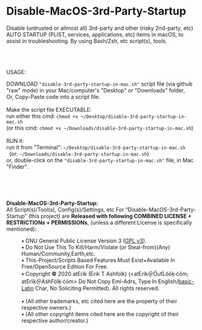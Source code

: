 # Disable-MacOS-3rd-Party-Startup
Disable (untrusted or allmost all) 3rd-party and other (risky 2nd-party, etc) AUTO STARTUP (PLIST, services, applications, etc) items in macOS, to assist in troubleshooting. By using Bash/Zsh, etc script(s), tools.  
<br />

<br /><br />
USAGE:  
  
DOWNLOAD `"disable-3rd-party-startup-in-mac.sh"` script file (via github "raw" mode) in your Mac/computer's "Desktop" or "Downloads" folder,  
Or, Copy-Paste code into a script file.  
<br />
Make the script file EXECUTABLE:  
run either this cmd: `chmod +x ~/Desktop/disable-3rd-party-startup-in-mac.sh`  
(or this cmd: `chmod +x ~/Downloads/disable-3rd-party-startup-in-mac.sh`)  
<br />
RUN it:  
run it from "Terminal": `~/Desktop/disable-3rd-party-startup-in-mac.sh`  
&#160;&#160;(or: `~/Downloads/disable-3rd-party-startup-in-mac.sh`)  
or, double-click on the `"disable-3rd-party-startup-in-mac.sh"` file, in Mac "Finder".  
<br />


<br /><br />
<a name="License"></a><a name="Copyright"></a>
<div width="100%"><b>Disable-MacOS-3rd-Party-Startup:</b><br />
 All Script(s)/Tool(s), Config(s)/Settings, etc For “Disable-MacOS-3rd-Party-Startup” (this project)
 are <b>Released with following COMBINED LICENSE + RESTRICTIONs + PERMISSIONs</b>,
 (unless a different License is specifically mentioned)<b>:</b><dl>
 <dd> 
  <b class="b">•</b> GNU General Public License Version 3 
  (<a href="https://www.GNU.org/licenses/gpl-3.0.en.html" target="_blank">GPL v3</a>).<br />
  <b class="b">•</b> Do Not Use This To Kill/Harm/Violate (or Steal-from)(Any) Human/Community,Earth,etc.<br />
  <b class="b">•</b> This-Project/Scripts Based Features Must Exist+Available In Free/OpenSource Edition For Free.<br />
  <b class="b">•</b> Copyright <b>©</b> 2020 atErik (Erik T Ashfolk) (&lt;at&#69;rik＠Ö&#965;ťĹö&#333;ķ·ċ&#333;m;
  at&#69;rïķ＠&#65;śh&#70;ölķ·ć&#333;m&gt; Do Not Copy Eml-Adrs, Type In 
  English/<a href="https://en.Wikipedia.org/wiki/Basic_Latin_%28Unicode_block%29" target="_blank">basic-Latin</a> 
  Char, No Soliciting Permitted)&#46; All rights reserved.<br />
  <br />
  <b class="b">•</b> (All other trademarks, etc cited here are the property 
  of their respective owners&#46;)<br />
  <b class="b">•</b> (All other copyright items cited here are the copyright 
  of their respective author/creator&#46;)<br />
 </dl>
</div>
<br />
